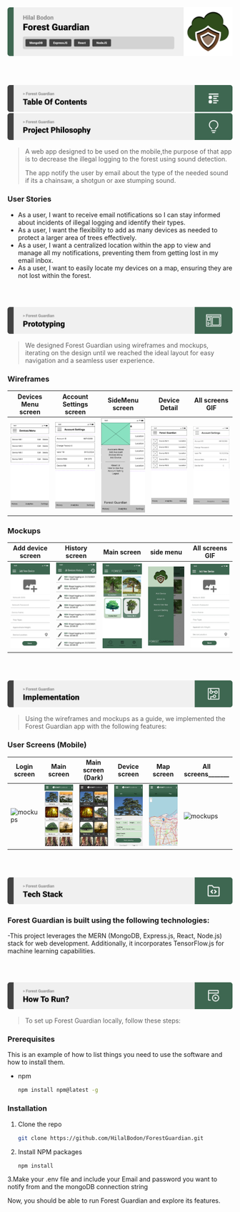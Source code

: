 <img src="./readme/title1.svg"/>

<br><br>
<!-- table of contents -->
<img src="./readme/title7.svg"/>

<!-- project philosophy -->
<img src="./readme/title2.svg"/>

> A web app designed to be used on the mobile,the purpose of that app is to decrease the illegal logging to the forest using sound detection.
>
> The app notify the user by email about the type of the needed sound if its a chainsaw, a shotgun or axe stumping sound.

### User Stories
- As a user, I want to receive email notifications so I can stay informed about incidents of illegal logging and identify their types.
- As a user, I want the flexibility to add as many devices as needed to protect a larger area of trees effectively.
- As a user, I want a centralized location within the app to view and manage all my notifications, preventing them from getting lost in my email inbox.
- As a user,  I want to easily locate my devices on a map, ensuring they are not lost within the forest.

<br><br>

<!-- Prototyping -->
<img src="./readme/title3.svg"/>

> We designed Forest Guardian using wireframes and mockups, iterating on the design until we reached the ideal layout for easy navigation and a seamless user experience.

### Wireframes
| Devices Menu screen | Account Settings screen | SideMenu screen |Device Detail  | All screens GIF |
| ---| ---| ---| ---| ---|
| <img src="./readme/pictures/wfDevicesMenu.png" width="200"/> | <img src="./readme/pictures/wfAccountSettings.png" width="200"/> | <img src="./readme/pictures/wfSideMenu.png" width="200"/> | <img src="./readme/pictures/wfDevices.png" width="200"/> | <img src="./readme/pictures/smallwireframes.gif" width="175"/> |



### Mockups
| Add device screen | History screen | Main screen | side menu  | All screens GIF |
| ---| ---| ---| ---| ---|
| <img src="./readme/pictures/bAddNewDevice.png" width="200"/> | <img src="./readme/pictures/bAlldevicesHistory.png" width="200"/> | <img src="./readme/pictures/bmain.png" width="200"/> | <img src="./readme/pictures/bsidemenu.png" width="200"/> | <img src="./readme/pictures/mockupsmall.gif" width="175"/> |






<br><br>

<!-- Implementation -->
<img src="./readme/title4.svg"/>

> Using the wireframes and mockups as a guide, we implemented the Forest Guardian app with the following features:

### User Screens (Mobile)
| Login screen | Main screen | Main screen (Dark) | Device screen | Map screen | All screens_______ |
| --- | --- | --- | --- | --- | --- |
| ![mockups](./readme/pictures/login.png) | ![mockups](./readme/pictures/mainLight.png) | ![mockups](./readme/pictures/mainDark.png) | ![mockups](./readme/pictures/deviceDetails.png) | ![mockups](./readme/pictures/map.png) | ![mockups](./readme/pictures/ForestGuardianFinal.gif) |








<br><br>

<!-- Tech stack -->
<img src="./readme/title5.svg"/>

###  Forest Guardian is built using the following technologies:

-This project leverages the MERN (MongoDB, Express.js, React, Node.js) stack for web development. Additionally, it incorporates TensorFlow.js for machine learning capabilities.


<br><br>

<!-- How to run -->
<img src="./readme/title6.svg"/>

> To set up Forest Guardian locally, follow these steps:

### Prerequisites

This is an example of how to list things you need to use the software and how to install them.
* npm
  ```sh
  npm install npm@latest -g
  ```

### Installation
1. Clone the repo
   ```sh
   git clone https://github.com/HilalBodon/ForestGuardian.git
   ```
2. Install NPM packages
   ```sh
   npm install
   ```
3.Make your .env file and include your Email and password you want to notify from and the mongoDB connection string

Now, you should be able to run Forest Guardian and explore its features.
